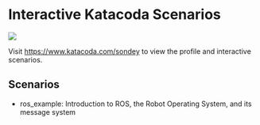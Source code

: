 # Interactive Katacoda Scenarios

[![](http://shields.katacoda.com/katacoda/sondey/count.svg)](https://www.katacoda.com/sondey "Get your profile on Katacoda.com")

Visit https://www.katacoda.com/sondey to view the profile and interactive scenarios.

## Scenarios
* ros_example: Introduction to ROS, the Robot Operating System, and its message system
